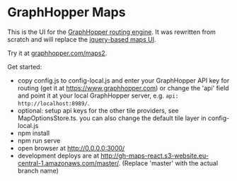 # GraphHopper Maps

This is the UI for the [GraphHopper routing engine](https://github.com/graphhopper/graphhopper).
It was rewritten from scratch and will replace the [jquery-based maps UI](https://github.com/graphhopper/graphhopper#graphhopper-maps).

Try it at [graphhopper.com/maps2](https://graphhopper.com/maps2/).

Get started:

 * copy config.js to config-local.js and enter your GraphHopper API key for routing (get it at https://www.graphhopper.com)
   or change the 'api' field and point it at your local GraphHopper server, e.g. `api: http://localhost:8989/`.
 * optional: setup api keys for the other tile providers, see MapOptionsStore.ts. you can also change the default tile layer in config-local.js
 * npm install
 * npm run serve
 * open browser at http://0.0.0.0:3000/
 * development deploys are at http://gh-maps-react.s3-website.eu-central-1.amazonaws.com/master/. (Replace 'master' with the actual branch name) 
